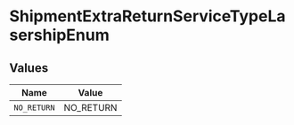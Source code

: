 # ShipmentExtraReturnServiceTypeLasershipEnum


## Values

| Name        | Value       |
| ----------- | ----------- |
| `NO_RETURN` | NO_RETURN   |